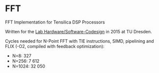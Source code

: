 # FFT
FFT Implementation for Tensilica DSP Processors

Written for the [Lab Hardware/Software-Codesign](https://mns.ifn.et.tu-dresden.de/Teaching/Courses/Pages/P-HWSW-Codesign.aspx) in 2015 at TU Dresden.

Cycles needed for N-Point FFT with TIE instructions, SIMD, pipelining and FLIX
(-O2, compiled with feedback optimization):
- N=8: 327
- N=256: 7 612
- N=1024: 32 050
